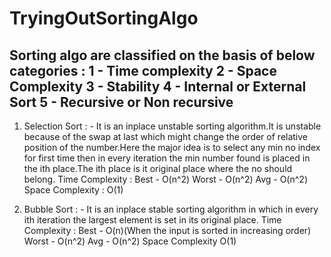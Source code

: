 # TryingOutSortingAlgo
Sorting algo are classified on the basis of below categories : 
1 - Time complexity
2 - Space Complexity
3 - Stability
4 - Internal or External Sort 
5 - Recursive or Non recursive
-----------------------------------------------------------------------
1) Selection Sort : - It is an inplace unstable sorting algorithm.It is unstable because of the swap at last which might change the order of relative position of the number.Here the major idea is to select any min no index for first time then in every iteration the min number found is placed in the ith place.The ith place is it original place where the no should belong.
Time Complexity : 
Best - O(n^2)  Worst - O(n^2)  Avg - O(n^2)
Space Complexity :
O(1)

2) Bubble Sort : - It is an inplace stable sorting algorithm in which in every ith iteration the largest element is set in its original place.
Time Complexity : 
Best - O(n)(When the input is sorted in increasing order) Worst - O(n^2) Avg - O(n^2)
Space Complexity
O(1)
